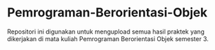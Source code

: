 # Pemrograman-Berorientasi-Objek
Repositori ini digunakan untuk mengupload semua hasil praktek yang dikerjakan di mata kuliah Pemrograman Berorientasi Objek semester 3.
